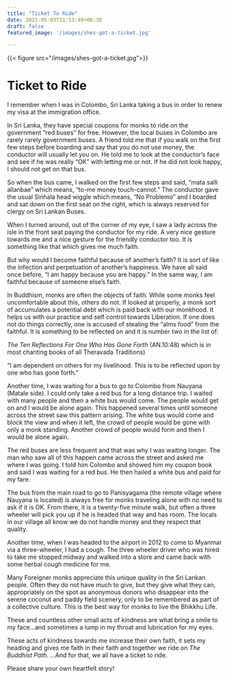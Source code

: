 ```yaml
---
title: "Ticket To Ride"
date: 2022-05-03T11:53:49+06:30
draft: false
featured_image: '/images/shes-got-a-ticket.jpg'

---
```


{{< figure src="/images/shes-got-a-ticket.jpg">}}

# Ticket to Ride

I remember when I was in Colombo, Sri Lanka taking a bus in order to renew my visa at the immigration office.

In Sri Lanka, they have special coupons for monks to ride on the government “red buses” for free. However, the local buses in Colombo are rarely rarely government buses. A friend told me that if you walk on the first few steps before boarding and say that you do not use money, the conductor will usually let you on. He told me to look at the conductor’s face and see if he was really “OK” with letting me or not. If he did not look happy, I should not get on that bus.

So when the bus came, I walked on the first few steps and said, “mata salli allanbae” which means, “to-me money touch-cannot.” The conductor gave the usual Sinhala head wiggle which means, “No Problemo” and I boarded and sat down on the first seat on the right, which is always reserved for clergy on Sri Lankan Buses.

When I turned around, out of the corner of my eye, I saw a lady across the isle in the front seat paying the conductor for my ride.
A very nice gesture towards me and a nice gesture for the friendly conductor too.
It is something like that which gives me much faith.

But why would I become faithful because of another’s faith?
It is sort of like the infection and perpetuation of another’s happiness. We have all said once before, “I am happy because you are happy.”
In the same way, I am faithful because of someone else’s faith.

In Buddhism, monks are often the objects of faith. While some monks feel uncomfortable about this, others do not. If looked at properly, a monk sort of accumulates a potential debt which is paid back with our monkhood. It helps us with our practice and self control towards Liberation. If one does not do things correctly, one is accused of stealing the “alms food” from the faithful. It is something to be reflected on and it is number two in the list of:


_The Ten Reflections For One Who Has Gone Forth_ (AN.10:48) which is in most chanting books of all Theravada Traditions)

“I am dependent on others for my livelihood. This is to be reflected upon by one who has gone forth.”

Another time, I was waiting for a bus to go to Colombo from Nauyana (Matale side). I could only take a red bus for a long distance trip. I waited with many people and then a white bus would come. The people would get on and I would be alone again. This happened several times until someone across the street saw this pattern arising. The white bus would come and block the view and when it left, the crowd of people would be gone with only a monk standing. Another crowd of people would form and then I would be alone again. 

The red buses are less frequent and that was why I was waiting longer. The man who saw all of this happen came across the street and asked me where I was going. I told him Colombo and showed him my coupon book and said I was waiting for a red bus. He then hailed a white bus and paid for my fare.

The bus from the main road to go to Panisyagama (the remote village where Nauyana is located) is always free for monks traveling alone with no need to ask if it is OK. From there, it is a twenty-five minute walk, but often a three wheeler will pick you up if he is headed that way and has room. The locals in our village all know we do not handle money and they respect that quality.

Another time, when I was headed to the airport in 2012 to come to Myanmar via a three-wheeler, I had a cough. The three wheeler driver who was hired to take me stopped midway and walked into a store and came back with some herbal cough medicine for me.


Many Foreigner monks appreciate this unique quality in the Sri Lankan people. Often they do not have much to give, but they give what they can, appropriately on the spot as anonymous donors who disappear into the serene coconut and paddy field scenery, only to be remembered as part of a collective culture. This is the best way for monks to live the Bhikkhu Life.


These and countless other small acts of kindness are what bring a smile to my face…and sometimes a lump in my throat and lubrication for my eyes.


These acts of kindness towards me increase their own faith, it sets my heading and gives me faith in their faith and together we ride on _The Buddhist Path_.
…And for that, we all have a ticket to ride.


Please share your own heartfelt story!
